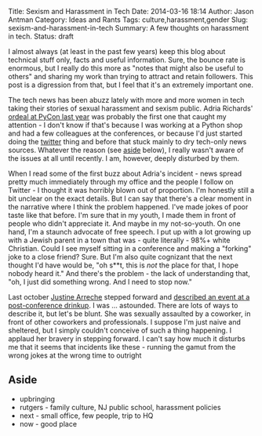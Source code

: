 Title: Sexism and Harassment in Tech
Date: 2014-03-16 18:14
Author: Jason Antman
Category: Ideas and Rants
Tags: culture,harassment,gender
Slug: sexism-and-harassment-in-tech
Summary: A few thoughts on harassment in tech.
Status: draft

I almost always (at least in the past few years) keep this blog about technical
stuff only, facts and useful information. Sure, the bounce rate is enormous, but
I really do this more as "notes that might also be useful to others" and sharing
my work than trying to attract and retain followers. This post is a digression
from that, but I feel that it's an extremely important one.

The tech news has been abuzz lately with more and more women in tech taking their
stories of sexual harassment and sexism public. Adria Richards' [ordeal at PyCon last year](http://butyoureagirl.com/2013/03/18/forking-and-dongle-jokes-dont-belong-at-tech-conferences/)
was probably the first one that caught my attention - I don't know if that's because
I was working at a Python shop and had a few colleagues at the conferences, or because
I'd just started doing the [twitter](https://twitter.com/j_antman) thing and before that
stuck mainly to dry tech-only news sources. Whatever the reason (see [aside](#aside) below),
I really wasn't aware of the issues at all until recently. I am, however, deeply
disturbed by them.

When I read some of the first buzz about Adria's incident - news spread pretty much
immediately through my office and the people I follow on Twitter - I thought it was
horribly blown out of proportion. I'm honestly still a bit unclear on the exact details.
But I can say that there's a clear moment in the narrative where I think the problem
happened. I've made jokes of poor taste like that before. I'm sure that in my youth,
I made them in front of people who didn't appreciate it. And maybe in my not-so-youth.
On one hand, I'm a staunch advocate of free speech. I put up with a lot growing up with
a Jewish parent in a town that was - quite literally - 98%+ white Christian. Could I see
myself sitting in a conference and making a "forking" joke to a close friend? Sure.
But I'm also quite cognizant that the next thought I'd have would be, "oh s\*\*t,
this is *not* the place for that, I hope nobody heard it." And there's the problem -
the lack of understanding that, "oh, I just did something wrong. And I need to stop now."

Last october [Justine Arreche](https://twitter.com/SaltineJustine) stepped forward and
[described an event at a post-conference drinkup](http://archive.is/20131012091136/blogjustine.wordpress.com/2013/10/12/because-it-needs-to-be-said/).
I was ... astounded. There are lots of ways to describe it, but let's be blunt. She was
sexually assaulted by a coworker, in front
of other coworkers and professionals. I suppose I'm just naive and sheltered, but I
simply couldn't conceive of such a thing happening. I applaud her bravery in stepping
forward. I can't say how much it disturbs me that it seems that incidents like these -
running the gamut from the wrong jokes at the wrong time to outright 

## <a name="aside"></a>Aside

- upbringing
- rutgers - family culture, NJ public school, harassment policies
- next - small office, few people, trip to HQ
- now - good place
